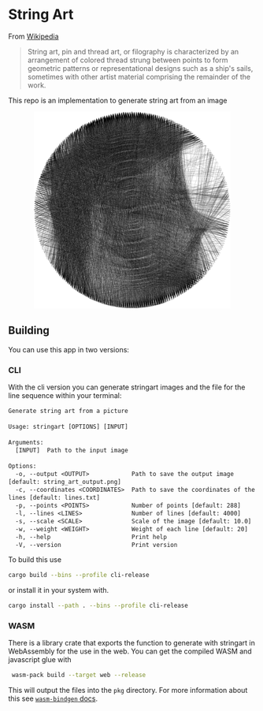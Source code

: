 # String Art

From [Wikipedia](https://en.wikipedia.org/wiki/String_art)

> String art, pin and thread art, or filography is characterized by an arrangement of colored thread strung between points to form geometric patterns or representational designs such as a ship's sails, sometimes with other artist material comprising the remainder of the work. 

This repo is an implementation to generate string art from an image

<div align="center">
    <img width="400px" src="./img/stringart.webp" />
</div>

## Building

You can use this app in two versions:

### CLI 

With the cli version you can generate stringart images and the file for the line sequence within your terminal:

```
Generate string art from a picture

Usage: stringart [OPTIONS] [INPUT]

Arguments:
  [INPUT]  Path to the input image

Options:
  -o, --output <OUTPUT>            Path to save the output image [default: string_art_output.png]
  -c, --coordinates <COORDINATES>  Path to save the coordinates of the lines [default: lines.txt]
  -p, --points <POINTS>            Number of points [default: 288]
  -l, --lines <LINES>              Number of lines [default: 4000]
  -s, --scale <SCALE>              Scale of the image [default: 10.0]
  -w, --weight <WEIGHT>            Weight of each line [default: 20]
  -h, --help                       Print help
  -V, --version                    Print version
```

To build this use

```sh
cargo build --bins --profile cli-release
```

or install it in your system with. 

```sh 
cargo install --path . --bins --profile cli-release
```

### WASM 

There is a library crate that exports the function to generate with stringart in WebAssembly for the use in the web. You can get the compiled WASM and javascript glue with 

```sh 
 wasm-pack build --target web --release
```

This will output the files into the `pkg` directory. For more information about this see [`wasm-bindgen` docs](https://wasm-bindgen.github.io/wasm-bindgen/introduction.html).
